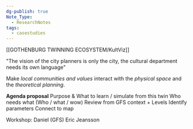 ```yaml
---
dg-publish: true
Note_Type:
  - ResearchNotes
tags:
  - casestudies
---
```

[[GOTHENBURG TWINNING ECOSYSTEM/KultViz]]

"The vision of the city planners is only the city, the cultural department needs its own language"


Make *local communities and values* interact with the *physical space* and the *theoretical planning*.


**Agenda proposal**
Purpose & What to learn / simulate from this twin
Who needs what (Who / what / wow)
Review from GFS context + Levels
Identify parameters
Connect to map



Workshop:
Daniel (GFS)
Eric Jeansson